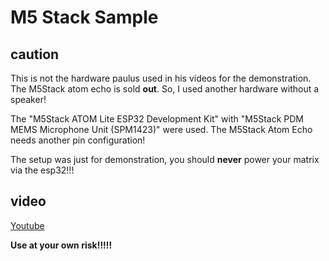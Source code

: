 # M5 Stack Sample

## caution

This is not the hardware paulus used in his videos for the demonstration. The M5Stack atom echo is sold **out**. So, I used another hardware without a speaker!

The "M5Stack ATOM Lite ESP32 Development Kit" with "M5Stack PDM MEMS Microphone Unit (SPM1423)" were used. The M5Stack Atom Echo needs another pin configuration!

The setup was just for demonstration, you should **never** power your matrix via the esp32!!!

## video

[Youtube](https://www.youtube.com/watch?v=CsOir14DCbM)

**Use at your own risk!!!!!**